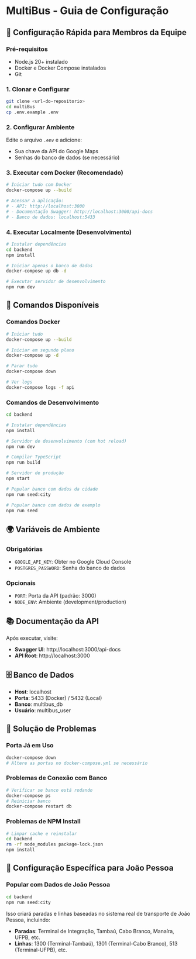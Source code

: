 # MultiBus - Guia de Configuração

## 🚀 Configuração Rápida para Membros da Equipe

### Pré-requisitos
- Node.js 20+ instalado
- Docker e Docker Compose instalados
- Git

### 1. Clonar e Configurar
```bash
git clone <url-do-repositorio>
cd multiBus
cp .env.example .env
```

### 2. Configurar Ambiente
Edite o arquivo `.env` e adicione:
- Sua chave da API do Google Maps
- Senhas do banco de dados (se necessário)

### 3. Executar com Docker (Recomendado)
```bash
# Iniciar tudo com Docker
docker-compose up --build

# Acessar a aplicação:
# - API: http://localhost:3000
# - Documentação Swagger: http://localhost:3000/api-docs
# - Banco de dados: localhost:5433
```

### 4. Executar Localmente (Desenvolvimento)
```bash
# Instalar dependências
cd backend
npm install

# Iniciar apenas o banco de dados
docker-compose up db -d

# Executar servidor de desenvolvimento
npm run dev
```

## 🔧 Comandos Disponíveis

### Comandos Docker
```bash
# Iniciar tudo
docker-compose up --build

# Iniciar em segundo plano
docker-compose up -d

# Parar tudo
docker-compose down

# Ver logs
docker-compose logs -f api
```

### Comandos de Desenvolvimento
```bash
cd backend

# Instalar dependências
npm install

# Servidor de desenvolvimento (com hot reload)
npm run dev

# Compilar TypeScript
npm run build

# Servidor de produção
npm start

# Popular banco com dados da cidade
npm run seed:city

# Popular banco com dados de exemplo
npm run seed
```

## 🌍 Variáveis de Ambiente

### Obrigatórias
- `GOOGLE_API_KEY`: Obter no Google Cloud Console
- `POSTGRES_PASSWORD`: Senha do banco de dados

### Opcionais
- `PORT`: Porta da API (padrão: 3000)
- `NODE_ENV`: Ambiente (development/production)

## 📚 Documentação da API

Após executar, visite:
- **Swagger UI**: http://localhost:3000/api-docs
- **API Root**: http://localhost:3000

## 🗄️ Banco de Dados

- **Host**: localhost
- **Porta**: 5433 (Docker) / 5432 (Local)
- **Banco**: multibus_db
- **Usuário**: multibus_user

## 🚨 Solução de Problemas

### Porta Já em Uso
```bash
docker-compose down
# Altere as portas no docker-compose.yml se necessário
```

### Problemas de Conexão com Banco
```bash
# Verificar se banco está rodando
docker-compose ps
# Reiniciar banco
docker-compose restart db
```

### Problemas de NPM Install
```bash
# Limpar cache e reinstalar
cd backend
rm -rf node_modules package-lock.json
npm install
```

## 📱 Configuração Específica para João Pessoa

### Popular com Dados de João Pessoa
```bash
cd backend
npm run seed:city
```

Isso criará paradas e linhas baseadas no sistema real de transporte de João Pessoa, incluindo:
- **Paradas**: Terminal de Integração, Tambaú, Cabo Branco, Manaíra, UFPB, etc.
- **Linhas**: 1300 (Terminal-Tambaú), 1301 (Terminal-Cabo Branco), 513 (Terminal-UFPB), etc.